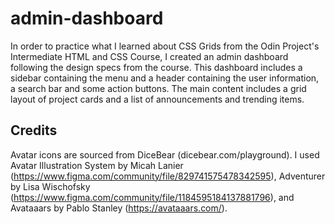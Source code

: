 # admin-dashboard
In order to practice what I learned about CSS Grids from the Odin Project's Intermediate HTML and CSS Course, I created an admin dashboard following the design specs from the course. This dashboard includes a sidebar containing the menu and a header containing the user information, a search bar and some action buttons. The main content includes a grid layout of project cards and a list of announcements and trending items.

## Credits

Avatar icons are sourced from DiceBear (dicebear.com/playground). I used Avatar Illustration System by Micah Lanier (https://www.figma.com/community/file/829741575478342595), Adventurer by Lisa Wischofsky (https://www.figma.com/community/file/1184595184137881796), and Avataaars by Pablo Stanley (https://avataaars.com/).